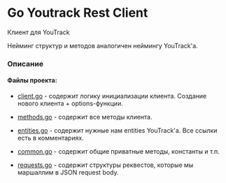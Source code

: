 # Go Youtrack Rest Client
Клиент для YouTrack

Нейминг структур и методов аналогичен неймингу YouTrack'а.

### Описание
#### Файлы проекта:
- [client.go](client.go) - содержит логику инициализации клиента. Создание нового клиента + options-функции.

- [methods.go](methods.go) - содержит все методы клиента.

- [entities.go](entities.go) - содержит нужные нам entities YouTrack'а. Все ссылки есть в комментариях.

- [common.go](common.go) - содержит общие приватные методы, константы и т.п.

- [requests.go](requests.go) - содержит структуры реквестов, которые мы маршаллим в JSON request body.